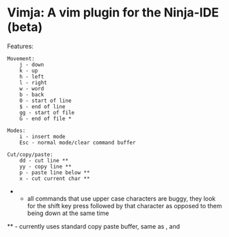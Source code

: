 Vimja: A vim plugin for the Ninja-IDE (beta)
============================================

Features:

    Movement:
        j - down
        k - up
        h - left
        l - right
        w - word
        b - back
        0 - start of line
        $ - end of line
        gg - start of file
        G - end of file *

    Modes:
        i - insert mode
        Esc - normal mode/clear command buffer

    Cut/copy/paste:
        dd - cut line **
        yy - copy line **
        p - paste line below **
        x - cut current char **

* - all commands that use upper case characters are buggy, they look for the shift key
    press followed by that character as opposed to them being down at the same time

** - currently uses standard copy paste buffer, same as <Ctrl-c>, <Ctrl-x> and <Ctrl-p>
